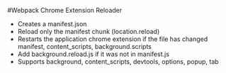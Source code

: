 #Webpack Chrome Extension Reloader

+ Creates a manifest.json
+ Reload only the manifest chunk (location.reload)
+ Restarts the application chrome extension if the file has changed manifest, content_scripts, background.scripts
+ Add background.reload.js if it was not in manifest.js
+ Supports background, content_scripts, devtools, options, popup, tab